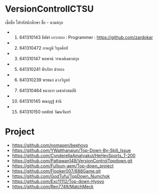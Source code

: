 # VersionControlICTSU

เช็คชื่อ ใส่รหัสนักศึกษา ชื่อ - นามสกุล
- 1. 641310143  ธีพัชร์ เกาะทอง : Programmer : https://github.com/zardokar
- 2. 641310472 ภาคภูมิ วิบุลศิลป์
- 3. 641310147 พลพจน์  วรพงศ์เมธาสกุล
- 5. 641310241 พีรภัทร ม้าทอง
- 6. 641310239 พรชนก ดวงวิบูลย์
- 7. 641310464 ธนาคาร เดชาคำสมบัติ
- 10. 641310145 พณฤฏฐ์ ชำนิ
- 15. 641310150 ยศพัทธ์ วัฒนจันทร์



Project
=====================================
- https://github.com/nomasen/beehoyo
- https://github.com/YWatthanajun/Top-Down-By-Skill_Issue
- https://github.com/CynderellaAmatyakul/HeHeySports_T-200
- https://github.com/Pattawan148/VersionControlTopdown.git
- https://github.com/Fullsun-aem/Top-down_project
- https://github.com/Flooker007/888Game.git
- https://github.com/GodTufu/TopDown_Numchok
- https://github.com/Exc11112/Top-down-Hyoyo
- https://github.com/Ren7749/MatchMeck